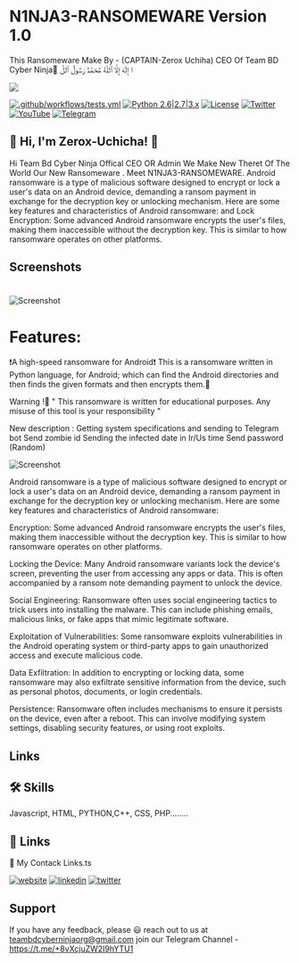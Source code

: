 # N1NJA3-RANSOMEWARE Version 1.0
This Ransomeware Make By - (CAPTAIN-Zerox Uchiha) CEO Of Team BD Cyber Ninja َا إِلَٰهَ إِلَّا ٱللَّهُ مُحَمَّدٌ رَسُولُ ٱللَّ 

![](https://f.top4top.io/p_3352gac2z2.png)

[![.github/workflows/tests.yml](https://github.com/sqlmapproject/sqlmap/actions/workflows/tests.yml/badge.svg)](https://github.com/sqlmapproject/sqlmap/actions/workflows/tests.yml) [![Python 2.6|2.7|3.x](https://img.shields.io/badge/python-2.6|2.7|3.x-yellow.svg)](https://www.python.org/) [![License](https://img.shields.io/badge/license-GPLv2-red.svg)](https://raw.githubusercontent.com/sqlmapproject/sqlmap/master/LICENSE) [![Twitter](https://img.shields.io/badge/twitter-@teambdcyberninjaspyagents-blue.svg)](https://twitter.com/teambdcyberninjaspyagents) [![YouTube](https://img.shields.io/badge/YouTube-222222?style=for-the-badge&logo=youtube&logoColor=EEEEEE)](https://www.youtube.com/@teambdcyberninjaofficial) [![Telegram](https://img.shields.io/badge/Telegram-2CA5E0?style=for-the-badge&logo=telegram&logoColor=white)](https://t.me/+8vXcjuZW2I9hYTU1) 

## 🚀 Hi, I'm Zerox-Uchicha! 👋
Hi Team Bd Cyber Ninja Offical CEO OR Admin We Make New Theret Of The World Our New Ransomeware . Meet N1NJA3-RANSOMEWARE. Android ransomware is a type of malicious software designed to encrypt or lock a user's data on an Android device, demanding a ransom payment in exchange for the decryption key or unlocking mechanism. Here are some key features and characteristics of Android ransomware: and Lock Encryption: Some advanced Android ransomware encrypts the user's files, making them inaccessible without the decryption key. This is similar to how ransomware operates on other platforms.

Screenshots
----
# 
![Screenshot](https://h.top4top.io/p_3352axkq31.jpg)


# Features:

❗️A high-speed ransomware for Android❗️
This is a ransomware written in Python language, for Android; which can find the Android directories and then finds the given formats and then encrypts them.📵

Warning !📛 " This ransomware is written for educational purposes. Any misuse of this tool is your responsibility "

New description :
Getting system specifications and sending to Telegram bot
Send zombie id
Sending the infected date in Ir/Us time
Send password (Random)

![Screenshot](https://g.top4top.io/p_3327uvfgz1.jpg)

Android ransomware is a type of malicious software designed to encrypt or lock a user's data on an Android device, demanding a ransom payment in exchange for the decryption key or unlocking mechanism. Here are some key features and characteristics of Android ransomware:

Encryption: Some advanced Android ransomware encrypts the user's files, making them inaccessible without the decryption key. This is similar to how ransomware operates on other platforms.

Locking the Device: Many Android ransomware variants lock the device's screen, preventing the user from accessing any apps or data. This is often accompanied by a ransom note demanding payment to unlock the device.

Social Engineering: Ransomware often uses social engineering tactics to trick users into installing the malware. This can include phishing emails, malicious links, or fake apps that mimic legitimate software.

Exploitation of Vulnerabilities: Some ransomware exploits vulnerabilities in the Android operating system or third-party apps to gain unauthorized access and execute malicious code.

Data Exfiltration: In addition to encrypting or locking data, some ransomware may also exfiltrate sensitive information from the device, such as personal photos, documents, or login credentials.

Persistence: Ransomware often includes mechanisms to ensure it persists on the device, even after a reboot. This can involve modifying system settings, disabling security features, or using root exploits.

Links
----

## 🛠 Skills
Javascript, HTML, PYTHON,C++, CSS, PHP........


## 🔗 Links
🔗 My Contack Links.ts

[![website](https://img.shields.io/badge/my_website-000?style=for-the-badge&logo=ko-fi&logoColor=white)](www.teambdcyberninjaspyagents.org)
[![linkedin](https://img.shields.io/badge/linkedin-0A66C2?style=for-the-badge&logo=linkedin&logoColor=white)](www.linkedin.com/in/ah-alif-hassan-joy-61966b256/)
[![twitter](https://img.shields.io/badge/twitter-1DA1F2?style=for-the-badge&logo=twitter&logoColor=white)](https://twitter.com/ahalifhassanjoy/)

## Support
If you have any feedback, please 😃️ reach out to us at teambdcyberninjaorg@gmail.com
join our Telegram Channel -https://t.me/+8vXcjuZW2I9hYTU1

